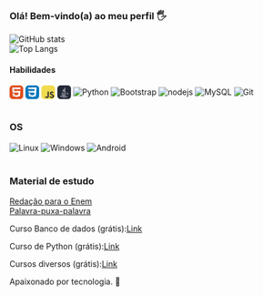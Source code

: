 ### Olá! Bem-vindo(a) ao meu perfil 🖐️ <br>

![GitHub stats](https://github-readme-stats.vercel.app/api?username=RichardMatth&show_icons=true&theme=tokyonight&count_private=false)<br>
![Top Langs](https://github-readme-stats.vercel.app/api/top-langs/?username=RichardMatth&layout=compact&theme=tokyonight)

#### Habilidades
<div style="display: inline_block">
  <img align="center" alt="html5" src="https://github.com/tandpfun/skill-icons/raw/main/icons/HTML.svg" width="24" height="24"/>
  <img align="center" alt="css" src="https://github.com/tandpfun/skill-icons/raw/main/icons/CSS.svg" width="24" height="24"/>
  <img align="center" alt="js" src="https://github.com/tandpfun/skill-icons/raw/main/icons/JavaScript.svg" width="24" height="24"/>
  <img align="center" alt="JAVA" src="https://github.com/tandpfun/skill-icons/raw/main/icons/Java-Dark.svg" width="24" height="24"/>
  <img align="center" alt="Python" src="https://cdn.jsdelivr.net/gh/devicons/devicon/icons/python/python-original.svg" width="24" height="24"/>
  <img align="center" alt="Bootstrap" src="https://cdn.jsdelivr.net/gh/devicons/devicon/icons/bootstrap/bootstrap-original.svg" width="24" height="24">
  <img align="center" alt="nodejs" src="https://cdn.jsdelivr.net/gh/devicons/devicon/icons/nodejs/nodejs-original.svg" width="24" height="24"/>
  <img align="center" alt="MySQL" src="https://cdn.jsdelivr.net/gh/devicons/devicon/icons/mysql/mysql-original-wordmark.svg" width="24" height="24"/>
  <img align="center" alt="Git" src="https://cdn.jsdelivr.net/gh/devicons/devicon/icons/git/git-original.svg" width="24" height="24"/>
</div><br/>

### OS
<div style="display: inline_block">
  <img align="center" alt="Linux" src="https://cdn.jsdelivr.net/gh/devicons/devicon/icons/linux/linux-original.svg" width="24" height="24"/>
  <img align="center" alt="Windows" src="https://cdn.jsdelivr.net/gh/devicons/devicon/icons/windows8/windows8-original.svg" width="24" height="24"/>
  <img align="center" alt="Android" src="https://cdn.jsdelivr.net/gh/devicons/devicon/icons/android/android-original.svg" width="24" height="24" />
</div>
<br>

### Material de estudo

<a href="https://apps.univesp.br/enem-escreva-pra-ver/">Redação para o Enem</a><br>
<a href="https://apps.univesp.br/palavra-puxa-palavra/">Palavra-puxa-palavra</a>
<br>

<p>Curso Banco de dados (grátis):<a href="https://www.ev.org.br/trilhas-de-conhecimento/banco-de-dados">Link</a><br></p>
<p>Curso de Python (grátis):<a href="https://www.ev.org.br/trilhas-de-conhecimento/linguagem-de-programacao-python">Link</a></p>
<p>Cursos diversos (grátis):<a href="https://ibqp-ava.com/loja_virtual/cursos.php?id=INFORM%C3%81TICA%20E%20TECNOLOGIA">Link</a></p>

Apaixonado por tecnologia. 💓
